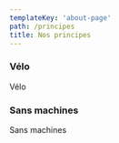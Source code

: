 ```yaml
---
templateKey: 'about-page'
path: /principes
title: Nos principes
---
```

### Vélo
Vélo

### Sans machines
Sans machines
